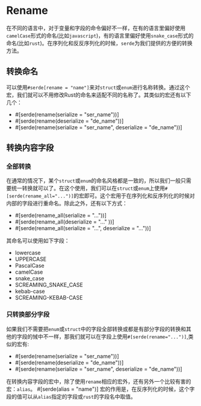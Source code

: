 # Rename

在不同的语言中，对于变量和字段的命令偏好不一样，在有的语言里偏好使用`camelCase`形式的命名(比如`javascript`)，有的语言里偏好使用`snake_case`形式的命名(比如`rust`)。在序列化和反反序列化的时候，`serde`为我们提供的方便的转换方法。

## 转换命名

可以使用`#serde[rename = "name"]`来对`struct`或`enum`进行名称转换。通过这个宏，我们就可以不用修改Rust的命名来适配不同的名称了。其类似的宏还有以下几个：

- #[serde(rename(serialize = "ser_name"))]
- #[serde(rename(deserialize = "de_name"))]
- #[serde(rename(serialize = "ser_name", deserialize = "de_name"))]

## 转换内容字段

### 全部转换

在通常的情况下，某个`struct`或`enum`的命名风格都是一致的，所以我们一般只需要统一转换就可以了。在这个使用，我们可以在`struct`或`enum`上使用`#[serde(rename_all="...")]`的宏即可。这个宏用于在序列化和反序列化的时候对内部的字段进行重命名。除此之外，还有以下方式：

- #[serde(rename_all(serialize = "..."))]
- #[serde(rename_all(deserialize = "..." ))]
- #[serde(rename_all(serialize = "...", deserialize = "..."))]

其命名可以使用如下字段：

- lowercase
- UPPERCASE
- PascalCase
- camelCase
- snake_case
- SCREAMING_SNAKE_CASE
- kebab-case
- SCREAMING-KEBAB-CASE

### 只转换部分字段

如果我们不需要把`enum`或`struct`中的字段全部转换或都是有部分字段的转换和其他的字段的悈中不一样，那我们就可以在字段上使用`#[serde(rename="...")]`,类似的宏有:

- #[serde(rename(serialize = "ser_name"))]
- #[serde(rename(deserialize = "de_name"))]
- #[serde(rename(serialize = "ser_name", deserialize = "de_name"))]

在转换内容字段的宏中，除了使用`rename`相应的宏外，还有另外一个比较有害的宏：`alias`。
#[serde(alias = "name")] 宏的作用是，在反序列化的时候，这个字段的值可以从`alias`指定的字段或`rust`的字段名中取值。

